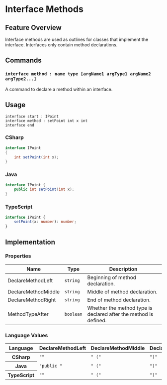 # Interface Methods

## Feature Overview

Interface methods are used as outlines for classes that implement the interface. 
Interfaces only contain method declarations.


## Commands

### `interface method : name type [argName1 argType1 argName2 argType2...]`

A command to declare a method within an interface.


## Usage

```gls
interface start : IPoint
interface method : setPoint int x int
interface end
```

### CSharp

```csharp
interface IPoint
{
    int setPoint(int x);
}
```

### Java

```java
interface IPoint {
    public int setPoint(int x);
}
```

### TypeScript

```typescript
interface IPoint {
    setPoint(x: number): number;
}
```


## Implementation

### Properties

<table>
    <thead>
        <th>Name</th>
        <th>Type</th>
        <th>Description</th>
    </thead>
    <tbody>
        <tr>
            <td>DeclareMethodLeft</td>
            <td><code>string</code></td>
            <td>Beginning of method declaration.</td>
        </tr>
        <tr>
            <td>DeclareMethodMiddle</td>
            <td><code>string</code></td>
            <td>Middle of method declaration.</td>
        </tr>
        <tr>
            <td>DeclareMethodRight</td>
            <td><code>string</code></td>
            <td>End of method declaration.</td>
        </tr>
        <tr>
            <td>MethodTypeAfter</td>
            <td><code>boolean</code></td>
            <td>Whether the method type is declared after the method is defined.</td>
        </tr>
    </tbody>
</table>

### Language Values

<table>
    <thead>
        <th>Language</th>
        <th>DeclareMethodLeft</th>
        <th>DeclareMethodMiddle</th>
        <th>DeclareMethodRight</th>
        <th>MethodTypeAfter</th>
    </thead>
    <tbody>
        <tr>
            <th>CSharp</th>
            <td><code>""</code></td>
            <td><code>" ("</code></td>
            <td><code>")"</code></td>
            <td><code>false</code></td>
        </tr>
        <tr>
            <th>Java</th>
            <td><code>"public "</code></td>
            <td><code>" ("</code></td>
            <td><code>")"</code></td>
            <td><code>false</code></td>
        </tr>
        <tr>
            <th>TypeScript</th>
            <td><code>""</code></td>
            <td><code>" ("</code></td>
            <td><code>")"</code></td>
            <td><code>true</code></td>
        </tr>
    </tbody>
</table>

